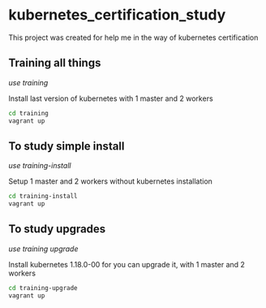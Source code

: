 # kubernetes_certification_study

This project was created for help me in the way of kubernetes certification

## Training all things
*use training*

Install last version of kubernetes with 1 master and 2 workers

```bash
cd training
vagrant up
```

## To study simple install
*use training-install*

Setup 1 master and 2 workers without kubernetes installation

```bash
cd training-install
vagrant up
```

## To study upgrades
*use training upgrade*

Install kubernetes 1.18.0-00 for you can upgrade it, with 1 master and 2 workers

```bash
cd training-upgrade
vagrant up
```
